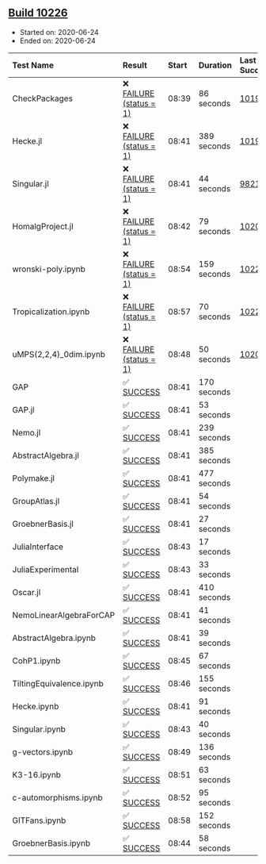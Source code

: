 ## [Build 10226](https://oscarci.mathematik.uni-kl.de/job/oscar/10226/)

* Started on: 2020-06-24
* Ended on: 2020-06-24

| Test Name    | Result | Start | Duration | Last Success | First Failure |
|:-------------|:-------|:------|:---------|:-------------|:--------------|
| CheckPackages | ❌ [FAILURE (status = 1)](https://oscarci.mathematik.uni-kl.de/job/oscar/10226/artifact/logs/build-10226/CheckPackages.log) | 08:39 | 86 seconds | [10197](https://oscarci.mathematik.uni-kl.de/job/oscar/10197/) | [10198](https://oscarci.mathematik.uni-kl.de/job/oscar/10198/) |
| Hecke.jl | ❌ [FAILURE (status = 1)](https://oscarci.mathematik.uni-kl.de/job/oscar/10226/artifact/logs/build-10226/Hecke.jl.log) | 08:41 | 389 seconds | [10197](https://oscarci.mathematik.uni-kl.de/job/oscar/10197/) | [10198](https://oscarci.mathematik.uni-kl.de/job/oscar/10198/) |
| Singular.jl | ❌ [FAILURE (status = 1)](https://oscarci.mathematik.uni-kl.de/job/oscar/10226/artifact/logs/build-10226/Singular.jl.log) | 08:41 | 44 seconds | [9821](https://oscarci.mathematik.uni-kl.de/job/oscar/9821/) | [9822](https://oscarci.mathematik.uni-kl.de/job/oscar/9822/) |
| HomalgProject.jl | ❌ [FAILURE (status = 1)](https://oscarci.mathematik.uni-kl.de/job/oscar/10226/artifact/logs/build-10226/HomalgProject.jl.log) | 08:42 | 79 seconds | [10209](https://oscarci.mathematik.uni-kl.de/job/oscar/10209/) | [10210](https://oscarci.mathematik.uni-kl.de/job/oscar/10210/) |
| wronski-poly.ipynb | ❌ [FAILURE (status = 1)](https://oscarci.mathematik.uni-kl.de/job/oscar/10226/artifact/logs/build-10226/wronski-poly.ipynb.log) | 08:54 | 159 seconds | [10220](https://oscarci.mathematik.uni-kl.de/job/oscar/10220/) | [10221](https://oscarci.mathematik.uni-kl.de/job/oscar/10221/) |
| Tropicalization.ipynb | ❌ [FAILURE (status = 1)](https://oscarci.mathematik.uni-kl.de/job/oscar/10226/artifact/logs/build-10226/Tropicalization.ipynb.log) | 08:57 | 70 seconds | [10225](https://oscarci.mathematik.uni-kl.de/job/oscar/10225/) | [10226](https://oscarci.mathematik.uni-kl.de/job/oscar/10226/) |
| uMPS(2,2,4)_0dim.ipynb | ❌ [FAILURE (status = 1)](https://oscarci.mathematik.uni-kl.de/job/oscar/10226/artifact/logs/build-10226/uMPS-2-2-4-_0dim.ipynb.log) | 08:48 | 50 seconds | [10209](https://oscarci.mathematik.uni-kl.de/job/oscar/10209/) | [10210](https://oscarci.mathematik.uni-kl.de/job/oscar/10210/) |
| GAP | ✅ [SUCCESS](https://oscarci.mathematik.uni-kl.de/job/oscar/10226/artifact/logs/build-10226/GAP.log) | 08:41 | 170 seconds |  |  |
| GAP.jl | ✅ [SUCCESS](https://oscarci.mathematik.uni-kl.de/job/oscar/10226/artifact/logs/build-10226/GAP.jl.log) | 08:41 | 53 seconds |  |  |
| Nemo.jl | ✅ [SUCCESS](https://oscarci.mathematik.uni-kl.de/job/oscar/10226/artifact/logs/build-10226/Nemo.jl.log) | 08:41 | 239 seconds |  |  |
| AbstractAlgebra.jl | ✅ [SUCCESS](https://oscarci.mathematik.uni-kl.de/job/oscar/10226/artifact/logs/build-10226/AbstractAlgebra.jl.log) | 08:41 | 385 seconds |  |  |
| Polymake.jl | ✅ [SUCCESS](https://oscarci.mathematik.uni-kl.de/job/oscar/10226/artifact/logs/build-10226/Polymake.jl.log) | 08:41 | 477 seconds |  |  |
| GroupAtlas.jl | ✅ [SUCCESS](https://oscarci.mathematik.uni-kl.de/job/oscar/10226/artifact/logs/build-10226/GroupAtlas.jl.log) | 08:41 | 54 seconds |  |  |
| GroebnerBasis.jl | ✅ [SUCCESS](https://oscarci.mathematik.uni-kl.de/job/oscar/10226/artifact/logs/build-10226/GroebnerBasis.jl.log) | 08:41 | 27 seconds |  |  |
| JuliaInterface | ✅ [SUCCESS](https://oscarci.mathematik.uni-kl.de/job/oscar/10226/artifact/logs/build-10226/JuliaInterface.log) | 08:43 | 17 seconds |  |  |
| JuliaExperimental | ✅ [SUCCESS](https://oscarci.mathematik.uni-kl.de/job/oscar/10226/artifact/logs/build-10226/JuliaExperimental.log) | 08:43 | 33 seconds |  |  |
| Oscar.jl | ✅ [SUCCESS](https://oscarci.mathematik.uni-kl.de/job/oscar/10226/artifact/logs/build-10226/Oscar.jl.log) | 08:41 | 410 seconds |  |  |
| NemoLinearAlgebraForCAP | ✅ [SUCCESS](https://oscarci.mathematik.uni-kl.de/job/oscar/10226/artifact/logs/build-10226/NemoLinearAlgebraForCAP.log) | 08:41 | 41 seconds |  |  |
| AbstractAlgebra.ipynb | ✅ [SUCCESS](https://oscarci.mathematik.uni-kl.de/job/oscar/10226/artifact/logs/build-10226/AbstractAlgebra.ipynb.log) | 08:41 | 39 seconds |  |  |
| CohP1.ipynb | ✅ [SUCCESS](https://oscarci.mathematik.uni-kl.de/job/oscar/10226/artifact/logs/build-10226/CohP1.ipynb.log) | 08:45 | 67 seconds |  |  |
| TiltingEquivalence.ipynb | ✅ [SUCCESS](https://oscarci.mathematik.uni-kl.de/job/oscar/10226/artifact/logs/build-10226/TiltingEquivalence.ipynb.log) | 08:46 | 155 seconds |  |  |
| Hecke.ipynb | ✅ [SUCCESS](https://oscarci.mathematik.uni-kl.de/job/oscar/10226/artifact/logs/build-10226/Hecke.ipynb.log) | 08:41 | 91 seconds |  |  |
| Singular.ipynb | ✅ [SUCCESS](https://oscarci.mathematik.uni-kl.de/job/oscar/10226/artifact/logs/build-10226/Singular.ipynb.log) | 08:43 | 40 seconds |  |  |
| g-vectors.ipynb | ✅ [SUCCESS](https://oscarci.mathematik.uni-kl.de/job/oscar/10226/artifact/logs/build-10226/g-vectors.ipynb.log) | 08:49 | 136 seconds |  |  |
| K3-16.ipynb | ✅ [SUCCESS](https://oscarci.mathematik.uni-kl.de/job/oscar/10226/artifact/logs/build-10226/K3-16.ipynb.log) | 08:51 | 63 seconds |  |  |
| c-automorphisms.ipynb | ✅ [SUCCESS](https://oscarci.mathematik.uni-kl.de/job/oscar/10226/artifact/logs/build-10226/c-automorphisms.ipynb.log) | 08:52 | 95 seconds |  |  |
| GITFans.ipynb | ✅ [SUCCESS](https://oscarci.mathematik.uni-kl.de/job/oscar/10226/artifact/logs/build-10226/GITFans.ipynb.log) | 08:58 | 152 seconds |  |  |
| GroebnerBasis.ipynb | ✅ [SUCCESS](https://oscarci.mathematik.uni-kl.de/job/oscar/10226/artifact/logs/build-10226/GroebnerBasis.ipynb.log) | 08:44 | 58 seconds |  |  |

